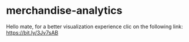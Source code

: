 # merchandise-analytics
Hello mate, for a better visualization experience clic on the following link: https://bit.ly/3Jv7sAB
